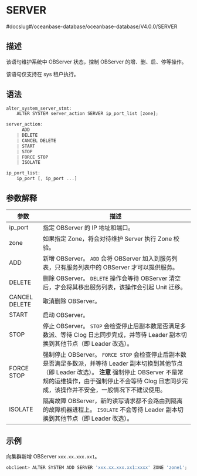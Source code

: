 SERVER 
===========================
#docslug#/oceanbase-database/oceanbase-database/V4.0.0/SERVER


描述 
-----------------------

该语句维护系统中 OBServer 状态，控制 OBServer 的增、删、启、停等操作。

该语句仅支持在 sys 租户执行。

语法 
-----------------------

```javascript
alter_system_server_stmt:
    ALTER SYSTEM server_action SERVER ip_port_list [zone];

server_action:
      ADD
    | DELETE
    | CANCEL DELETE
    | START
    | STOP
    | FORCE STOP
    | ISOLATE

ip_port_list:
    ip_port [, ip_port ...]
```



参数解释 
-------------------------



|    **参数**     |                                                                                                   **描述**                                                                                                   |
|---------------|------------------------------------------------------------------------------------------------------------------------------------------------------------------------------------------------------------|
| ip_port       | 指定 OBServer 的 IP 地址和端口。                                                                                                                                                                                    |
| zone          | 如果指定 Zone，将会对待维护 Server 执行 Zone 校验。                                                                                                                                                                        |
| ADD           | 新增 OBServer。 `ADD` 会将 OBServer 加入到服务列表，只有服务列表中的 OBServer 才可以提供服务。                                                                                                                          |
| DELETE        | 删除 OBServer。 `DELETE` 操作会等待 OBServer 清空后，才会将其移出服务列表，该操作会引起 Unit 迁移。                                                                                                                        |
| CANCEL DELETE | 取消删除 OBServer。                                                                                                                                                                                             |
| START         | 启动 OBServer。                                                                                                                                                                                               |
| STOP          | 停止 OBServer。 `STOP` 会检查停止后副本数是否满足多数派、等待 Clog 日志同步完成，并等待 Leader 副本切换到其他节点（即 Leader 改选）。                                                                                                     |
| FORCE STOP    | 强制停止 OBServer。 `FORCE STOP` 会检查停止后副本数是否满足多数派，并等待 Leader 副本切换到其他节点（即 Leader 改选）。 **注意**  强制停止 OBServer 不是常规的运维操作，由于强制停止不会等待 Clog 日志同步完成，该操作并不安全，一般情况下不建议使用。 |
| ISOLATE       | 隔离故障 OBServer，新的读写请求都不会路由到隔离的故障机器进程上。 `ISOLATE` 不会等待 Leader 副本切换到其他节点（即 Leader 改选）。                                                                                                        |



示例 
-----------------------

向集群新增 OBServer `xxx.xx.xxx.xx1`。

```javascript
obclient> ALTER SYSTEM ADD SERVER 'xxx.xx.xxx.xx1:xxxx' ZONE 'zone1';
```


